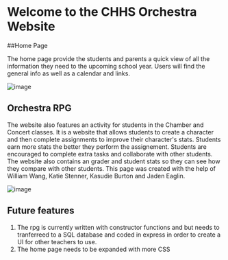 # Welcome to the CHHS Orchestra Website

##Home Page

The home page provide the students and parents a quick view of all the information they need to the upcoming school year. Users will find the general info as well as a calendar and links.

![image](https://user-images.githubusercontent.com/63308516/91046748-fb534a80-e5e6-11ea-9de9-d1462ba92bb9.png)




## Orchestra RPG
The website also features an activity for students in the Chamber and Concert classes. It is a website that allows students to create a character and then complete assignments to improve their character's stats. Students earn more stats the better they perform the assignement. Students are encouraged to complete extra tasks and collaborate with other students. The website also contains an grader and student stats so they can see how they compare with other students. This page was created with the help of William Wang, Katie Stenner, Kasudie Burton and Jaden Eaglin. 

![image](https://user-images.githubusercontent.com/63308516/91046861-29388f00-e5e7-11ea-91de-8a7aa69cc2a3.png)





## Future features
1. The rpg is currently written with constructor functions and but needs to tranferreed to a SQL database and coded in express in order to create a UI for other teachers to use.
2. The home page needs to be expanded with more CSS

